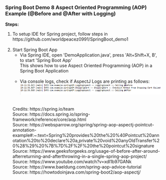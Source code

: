 ### Spring Boot Demo 8 Aspect Oriented Programming (AOP) Example (@Before and @After with Logging)

**Steps:**
<ol>
<li>To setup IDE for Spring project, follow steps in https://github.com/worldpeacez0991/SpringBoot_demo1</li>

<br/>

<li>Start Spring Boot App
<ul>
<li>Via Spring IDE, open 'DemoApplication.java', press 'Alt+Shift+X, B', to start 'Spring Boot App'<br/>
This shows how to use Aspect Oriented Programming (AOP) in a Spring Boot Application</li><br/>
<li>Via console logs, check if AspectJ Logs are printing as follows:</li>
<kbd><img src="Pic1.PNG" width="500" /></kbd><br/><br/>
</ul>
</li>

<br/>
Credits: https://spring.io/team<br/>
Source: https://docs.spring.io/spring-framework/reference/core/aop.html<br/>
Source: https://websparrow.org/spring/spring-aop-aspectj-pointcut-annotation-example#:~:text=Spring%20provides%20the%20%40Pointcut%20annotation%20to%20declare%20a,private%20void%20anyOldTransfer%20%28%29%20%7B%7D%2F%2F%20the%20pointcut%20signature<br/>
Source: https://www.geeksforgeeks.org/usage-of-before-after-around-afterreturning-and-afterthrowing-in-a-single-spring-aop-project/<br/>
Source: https://www.youtube.com/watch?v=xdl1b97GANk<br/>
Source: https://www.baeldung.com/spring-aop-advice-tutorial<br/>
Source: https://howtodoinjava.com/spring-boot2/aop-aspectj/<br/>





